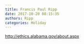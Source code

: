 ```yaml
---
title: Francis Paul Ripp
date: 2017-10-20 08:15:35
authors: Ripp
categories: Holiday
---
```


 http://ethics.alabama.gov/about.aspx